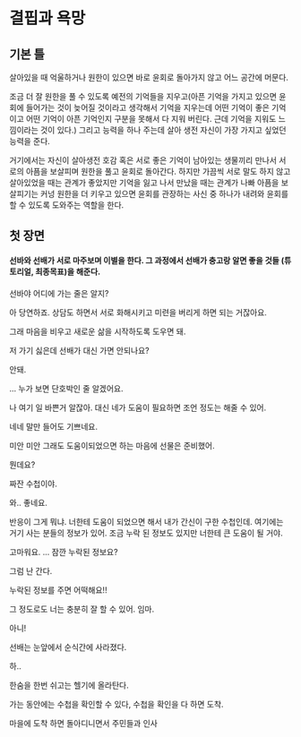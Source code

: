 # 결핍과 욕망

## 기본 틀

살아있을 때 억울하거나 원한이 있으면 바로 윤회로 돌아가지 않고 어느 공간에 머문다.
 
조금 더 잘 원한을 풀 수 있도록 예전의 기억들을 지우고(아픈 기억을 가지고 있으면 윤회에 들어가는 것이 늦어질 것이라고 생각해서 기억을 지우는데 어떤 기억이 좋은 기억이고 어떤 기억이 아픈 기억인지 구분을 못해서 다 지워 버린다. 근데 기억을 지워도 느낌이라는 것이 있다.) 그리고 능력을 하나 주는데 살아 생전 자신이 가장 가지고 싶었던 능력을 준다.

거기에서는 자신이 살아생전 호감 혹은 서로 좋은 기억이 남아있는 생물끼리 만나서 서로의 아픔을 보살피며 원한을 풀고 윤회로 돌아간다. 하지만 가끔씩 서로 말도 하지 않고 살아있었을 때는 관계가 좋았지만 기억을 잃고 나서 만났을 때는 관계가 나빠 아픔을 보살피기는 커넝 원한을 더 키우고 있으면 윤회를 관장하는 사신 중 하나가 내려와 윤회를 할 수 있도록 도와주는 역할을 한다.

## 첫 장면

#### 선바와 선배가 서로 마주보며 이별을 한다. 그 과정에서 선배가 충고랑 알면 좋을 것들 (튜토리얼, 최종목표)을 해준다.

선바야 어디에 가는 줄은 알지?

아 당연하죠. 상담도 하면서 서로 화해시키고 미련을 버리게 하면 되는 거잖아요.

그래 마음을 비우고 새로운 삶을 시작하도록 도우면 돼.

저 가기 싫은데 선배가 대신 가면 안되나요?

안돼.

...
누가 보면 단호박인 줄 알겠어요.

나 여기 일 바쁜거 알잖아. 대신 네가 도움이 필요하면 조언 정도는 해줄 수 있어.

네네 말만 들어도 기쁘네요.

미안 미안 그래도 도움이되었으면 하는 마음에 선물은 준비했어.

뭔데요?

짜잔 수첩이야.

와.. 좋네요.

반응이 그게 뭐냐. 너한테 도움이 되었으면 해서 내가 간신이 구한 수첩인데. 여기에는 거기 사는 분들의 정보가 있어. 조금 누락 된 정보도 있지만 너한테 큰 도움이 될 거야.

고마워요.
...
잠깐 누락된 정보요?

그럼 난 간다.

누락된 정보를 주면 어떡해요!!

그 정도로도 너는 충분히 잘 할 수 있어. 임마.

아니!

선배는 눈앞에서 순식간에 사라졌다.

하..

한숨을 한번 쉬고는 헬기에 올라탄다.

가는 동안에는 수첩을 확인할 수 있다, 수첩을 확인을 다 하면 도착.

마을에 도착 하면 돌아디니면서 주민들과 인사
